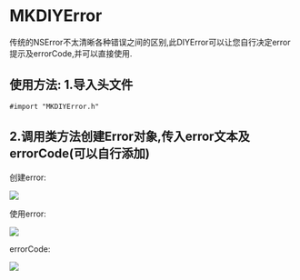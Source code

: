 # MKDIYError
传统的NSError不太清晰各种错误之间的区别,此DIYError可以让您自行决定error提示及errorCode,并可以直接使用.


使用方法:
1.导入头文件
----
```oc
#import "MKDIYError.h"
```
 
2.调用类方法创建Error对象,传入error文本及errorCode(可以自行添加)
----


创建error:

![](http://img01.taobaocdn.com/imgextra/i1/90628312/TB222.DdXXXXXcNXXXXXXXXXXXX_!!90628312.png)



使用error:

![](http://img01.taobaocdn.com/imgextra/i1/90628312/TB2p7QzdXXXXXXwXpXXXXXXXXXX_!!90628312.png)



errorCode:

![](http://img02.taobaocdn.com/imgextra/i2/90628312/TB2FMsDdXXXXXcVXXXXXXXXXXXX_!!90628312.png)
